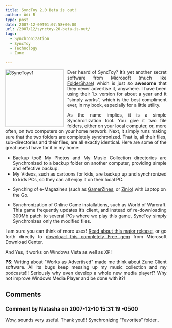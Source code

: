 ```yaml
---
title: SyncToy 2.0 Beta is out!
author: Adi R
type: post
date: 2007-12-09T01:07:58+00:00
url: /2007/12/synctoy-20-beta-is-out/
tags:
  - Synchronization
  - SyncToy
  - Technology
  - Zune

---
```

<p align="justify">
  <a href="/uploads/2007/12/synctoyv1.jpg" target="_blank"><img style="border-top-width: 0px; border-left-width: 0px; border-bottom-width: 0px; margin: 0px 10px 0px 0px; border-right-width: 0px" height="179" alt="SyncToyv1" src="/uploads/2007/12/synctoyv1.jpg?resize=183%2C179" width="183" align="left" border="0" data-recalc-dims="1" /></a> Ever heard of SyncToy? It&#8217;s yet another secret software from Microsoft (much like <a href="http://www.foldershare.com" target="_blank">FolderShare</a>) which is just so <strong>awesome</strong> that they never advertise it, anywhere. I have been using their 1.x version for about a year and it "simply works", which is the best compliment ever, in my book, especially for a little utility.
</p>

<p align="justify">
  As the name implies, it is a simple Synchronization tool. You give it two file folders, either on your local computer, or, more often, on two computers on your home network. Next, it simply runs making sure that the two folders are completely synchronized. That is, all their files, sub-directories and their files, are all exactly identical. Here are some of the great uses I have for it in my home:
</p>

  * <div align="justify">
      Backup tool! My Photos and My Music Collection directories are Synchronized to a backup folder on another computer, providing simple and effective backup.
    </div>

  * <div align="justify">
      My Videos, such as cartoons for kids, are backup up and synchronized to kids PCs, so they can all enjoy it on their local PC.
    </div>

  * Synching of e-Magazines (such as <a href="http://www.gamerzines.com/" target="_blank">GamerZines</a>, or <a href="http://www.zinio.com/" target="_blank">Zinio</a>) with Laptop on the Go. 
  * <div align="justify">
      Synchronization of Online Game installations, such as World of Warcraft. This game frequently updates it&#8217;s client, and instead of re-downloading 300Mb patch to several PCs where we play this game, SyncToy simply Synchronizes only the modified files.
    </div>

<p align="justify">
  I am sure you can think of more uses! <a href="http://www.microsoft.com/prophoto/downloads/synctoybeta.aspx" target="_blank">Read about this major release</a>, or go forth directly to <a href="http://www.microsoft.com/downloads/details.aspx?FamilyID=c26efa36-98e0-4ee9-a7c5-98d0592d8c52&DisplayLang=en" target="_blank">download this completely Free gem</a> from Microsoft Download Center.
</p>

And Yes, it works on Windows Vista as well as XP!

<p align="justify">
  <strong>PS</strong>: Writing about "Works as Advertised" made me think about Zune Client software. All its bugs keep messing up my music collection and my podcasts!!! Seriously why even develop a whole new media player!? Why not improve Windows Media Player and be done with it?!
</p>

## Comments

### Comment by Natasha on 2007-12-10 15:31:19 -0500
Wow, sounds very useful. Thank you!!! Synchronizing &#8220;Favorites&#8221; folder..